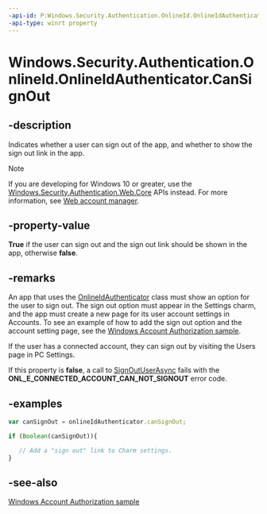 ```yaml
---
-api-id: P:Windows.Security.Authentication.OnlineId.OnlineIdAuthenticator.CanSignOut
-api-type: winrt property
---
```


<!-- Property syntax
public bool CanSignOut { get; }
-->

# Windows.Security.Authentication.OnlineId.OnlineIdAuthenticator.CanSignOut

## -description
Indicates whether a user can sign out of the app, and whether to show the sign out link in the app.

> [!NOTE]
> If you are developing for Windows 10 or greater, use the [Windows.Security.Authentication.Web.Core](../windows.security.authentication.web.core/windows_security_authentication_web_core.md) APIs instead. For more information, see [Web account manager](/windows/uwp/security/web-account-manager).

## -property-value
**True** if the user can sign out and the sign out link should be shown in the app, otherwise **false**.

## -remarks
An app that uses the [OnlineIdAuthenticator](onlineidauthenticator.md) class must show an option for the user to sign out. The sign out option must appear in the Settings charm, and the app must create a new page for its user account settings in Accounts. To see an example of how to add the sign out option and the account setting page, see the [Windows Account Authorization sample](https://github.com/microsoft/VCSamples/tree/9e1d4475555b76a17a3568369867f1d7b6cc6126/VC2012Samples/Windows%208%20samples/C%2B%2B/Windows%208%20app%20samples/Windows%20account%20authorization%20sample%20(Windows%208)).

If the user has a connected account, they can sign out by visiting the Users page in PC Settings.

If this property is **false**, a call to [SignOutUserAsync](onlineidauthenticator_signoutuserasync_658229157.md) fails with the **ONL_E_CONNECTED_ACCOUNT_CAN_NOT_SIGNOUT** error code.

## -examples
```javascript
var canSignOut = onlineIdAuthenticator.canSignOut;

if (Boolean(canSignOut)){

   // Add a "sign out" link to Charm settings.
}

```



## -see-also
[Windows Account Authorization sample](/samples/browse/)